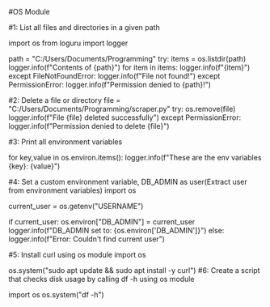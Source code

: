 #OS Module

#1: List all files and directories in a given path

import os
from loguru import logger

path = "C:/Users/Documents/Programming"
try:
    items = os.listdir(path)
    logger.info(f"Contents of {path}")
    for item in items:
        logger.info(f"{item}")
except FileNotFoundError:
    logger.info(f"File not found!")
except PermissionError:
    logger.info(f"Permission denied to {path}!")

#2: Delete a file or directory
file = "C:/Users/Documents/Programming/scraper.py"
try:
    os.remove(file)
    logger.info(f"File {file} deleted successfully")
except PermissionError:
    logger.info(f"Permission denied to delete {file}")

#3: Print all environment variables

for key,value in os.environ.items():
    logger.info(f"These are the env variables {key}: {value}")

#4: Set a custom environment variable, DB_ADMIN as user(Extract user from environment variables)
import os

current_user = os.getenv("USERNAME")

if current_user:
    os.environ["DB_ADMIN"] = current_user
    logger.info(f"DB_ADMIN set to: {os.environ['DB_ADMIN']}")
else:
    logger.info(f"Error: Couldn't find current user")

#5: Install curl using os module
import os

os.system("sudo apt update && sudo apt install -y curl")
#6: Create a script that checks disk usage by calling df -h using os module

import os
os.system("df -h")

